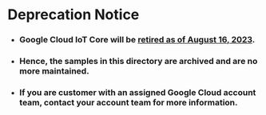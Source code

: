 # Deprecation Notice

* <h3>Google Cloud IoT Core will be <a href="https://cloud.google.com/iot/docs/release-notes">retired as of August 16, 2023</a>.</h3>

* <h3>Hence, the samples in this directory are archived and are no more maintained.</h3>

* <h3>If you are customer with an assigned Google Cloud account team, contact your account team for more information.</h3>